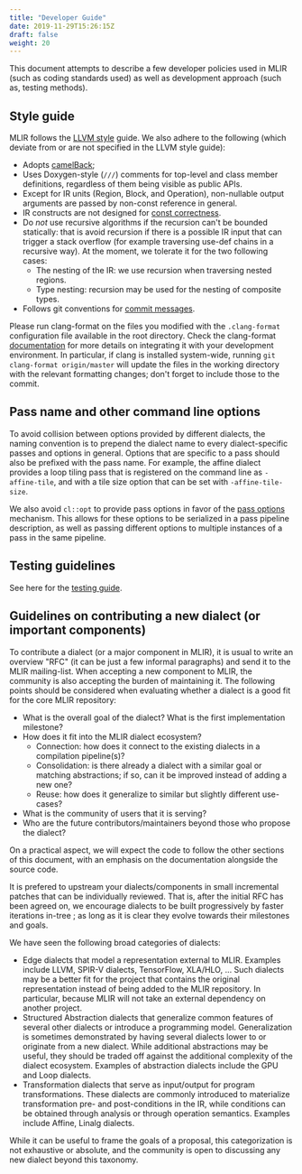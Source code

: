 ```yaml
---
title: "Developer Guide"
date: 2019-11-29T15:26:15Z
draft: false
weight: 20
---
```


This document attempts to describe a few developer policies used in MLIR (such
as coding standards used) as well as development approach (such as, testing
methods).

## Style guide

MLIR follows the [LLVM style](https://llvm.org/docs/CodingStandards.html) guide.
We also adhere to the following (which deviate from or are not specified in the
LLVM style guide):

*   Adopts [camelBack](https://llvm.org/docs/Proposals/VariableNames.html);
*   Uses Doxygen-style (`///`) comments for top-level and class member
    definitions, regardless of them being visible as public APIs.
*   Except for IR units (Region, Block, and Operation), non-nullable output
    arguments are passed by non-const reference in general.
*   IR constructs are not designed for [const correctness](../../docs/UsageOfConst.md).
*   Do *not* use recursive algorithms if the recursion can't be bounded
    statically: that is avoid recursion if there is a possible IR input that can
    trigger a stack overflow (for example traversing use-def chains in a
    recursive way). At the moment, we tolerate it for the two following cases:
    *   The nesting of the IR: we use recursion when traversing nested regions.
    *   Type nesting: recursion may be used for the nesting of composite types.
*   Follows git conventions for
    [commit messages](Contributing.md#commit-messages).

Please run clang-format on the files you modified with the `.clang-format`
configuration file available in the root directory. Check the clang-format
[documentation](https://clang.llvm.org/docs/ClangFormat.html) for more details
on integrating it with your development environment. In particular, if clang is
installed system-wide, running `git clang-format origin/master` will update the
files in the working directory with the relevant formatting changes; don't
forget to include those to the commit.

## Pass name and other command line options

To avoid collision between options provided by different dialects, the naming
convention is to prepend the dialect name to every dialect-specific passes and
options in general. Options that are specific to a pass should also be prefixed
with the pass name. For example, the affine dialect provides a loop tiling pass
that is registered on the command line as `-affine-tile`, and with a tile size
option that can be set with `-affine-tile-size`.

We also avoid `cl::opt` to provide pass options in favor of the
[pass options](../../docs/WritingAPass.md#instance-specific-pass-options)
mechanism. This allows for these options to be serialized in a pass pipeline
description, as well as passing different options to multiple instances of a
pass in the same pipeline.

## Testing guidelines

See here for the [testing guide](TestingGuide.md).

## Guidelines on contributing a new dialect (or important components)

To contribute a dialect (or a major component in MLIR), it is usual to write an
overview "RFC" (it can be just a few informal paragraphs) and send it to the
MLIR mailing-list. When accepting a new component to MLIR, the community is
also accepting the burden of maintaining it. The following points should be
considered when evaluating whether a dialect is a good fit for the core MLIR
repository:
 * What is the overall goal of the dialect? What is the first implementation
   milestone?
 * How does it fit into the MLIR dialect ecosystem?
   * Connection: how does it connect to the existing dialects in a compilation
     pipeline(s)?
   * Consolidation: is there already a dialect with a similar goal or matching
     abstractions; if so, can it be improved instead of adding a new one?
   * Reuse: how does it generalize to similar but slightly different use-cases?
 * What is the community of users that it is serving?
 * Who are the future contributors/maintainers beyond those who propose the
   dialect?

On a practical aspect, we will expect the code to follow the other sections of
this document, with an emphasis on the documentation alongside the source code.

It is prefered to upstream your dialects/components in small incremental
patches that can be individually reviewed. That is, after the initial RFC has
been agreed on, we encourage dialects to be built progressively by faster
iterations in-tree ; as long as it is clear they evolve towards their
milestones and goals.

We have seen the following broad categories of dialects:
  * Edge dialects that model a representation external to MLIR. Examples include
    LLVM, SPIR-V dialects, TensorFlow, XLA/HLO, … Such dialects may be a better
    fit for the project that contains the original representation instead of
    being added to the MLIR repository. In particular, because MLIR will not
    take an external dependency on another project.
  * Structured Abstraction dialects that generalize common features of several
    other dialects or introduce a programming model. Generalization is sometimes
    demonstrated by having several dialects lower to or originate from a new
    dialect. While additional abstractions may be useful, they should be traded
    off against the additional complexity of the dialect ecosystem. Examples of
    abstraction dialects include the GPU and Loop dialects.
  * Transformation dialects that serve as input/output for program
    transformations. These dialects are commonly introduced to materialize
    transformation pre- and post-conditions in the IR, while conditions can be
    obtained through analysis or through operation semantics. Examples include
    Affine, Linalg dialects.

While it can be useful to frame the goals of a proposal, this categorization is
not exhaustive or absolute, and the community is open to discussing any new
dialect beyond this taxonomy.

